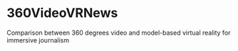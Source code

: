 # 360VideoVRNews
Comparison between 360 degrees video and model-based virtual reality for immersive journalism 
